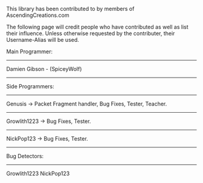 This library has been contributed to by members of AscendingCreations.com

The following page will credit people who have contributed as well as list their influence. 
Unless otherwise requested by the contributer, their Username-Alias will be used.

Main Programmer:
______________________________________________
Damien Gibson - (SpiceyWolf) 
______________________________________________


Side Programmers:
______________________________________________
Genusis -> Packet Fragment handler, Bug Fixes,
Tester, Teacher.
______________________________________________
Growlith1223 -> Bug Fixes, Tester.
______________________________________________
NickPop123 -> Bug Fixes, Tester.
______________________________________________


Bug Detectors:
_________________
Growlith1223
NickPop123